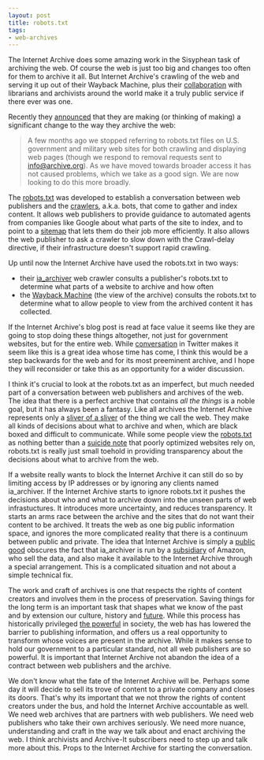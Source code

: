 ```yaml
---
layout: post
title: robots.txt
tags:
- web-archives
---
```



The Internet Archive does some amazing work in the Sisyphean task of archiving
the web. Of course the web is just too big and changes too often for them to
archive it all. But Internet Archive's crawling of the web and serving it up out
of their Wayback Machine, plus their [collaboration] with librarians and
archivists around the world make it a truly public service if there ever was
one.

Recently they [announced] that they are making (or thinking of making) a
significant change to the way they archive the web:

> A few months ago we stopped referring to robots.txt files on U.S. 
> government and military web sites for both crawling and displaying 
> web pages (though we respond to removal requests sent to info@archive.org). 
> As we have moved towards broader access it has not caused problems, which 
> we take as a good sign. We are now looking to do this more broadly.

The [robots.txt] was developed to establish a conversation between
web publishers and the [crawlers], a.k.a. bots, that come to gather and index
content. It allows web publishers to provide guidance to automated agents from
companies like Google about what parts of the site to index, and to point to a
[sitemap] that lets them do their job more efficiently. It also allows the web
publisher to ask a crawler to slow down with the Crawl-delay directive, if their
infrastructure doesn't support rapid crawling.

Up until now the Internet Archive have used the robots.txt in two ways: 

* their [ia_archiver] web crawler consults a publisher's robots.txt to determine
  what parts of a website to archive and how often
* the [Wayback Machine] (the view of the archive) consults the robots.txt
  to determine what to allow people to view from the archived content it has
  collected.

If the Internet Archive's blog post is read at face value it seems like they are
going to stop doing these things altogether, not just for government websites,
but for the entire web. While [conversation] in Twitter makes it seem like this
is a great idea whose time has come, I think this would be a step backwards for
the web and for its most preeminent archive, and I hope they will reconsider or
take this as an opportunity for a wider discussion.

I think it's crucial to look at the robots.txt as an imperfect, but much needed
part of a conversation between web publishers and archives of the web. The idea
that there is a perfect archive that contains *all the things* is a noble goal,
but it has always been a fantasy. Like all archives the Internet Archive
represents only a [sliver of a sliver] of the thing we call the web. They make
all kinds of decisions about what to archive and when, which are black boxed and
difficult to communicate. While some people view the [robots.txt] as nothing
better than a [suicide note] that poorly optimized websites rely on, robots.txt
is really just small toehold in providing transparency about the decisions about
what to archive from the web.

If a website really wants to block the Internet Archive it can still do so by
limiting access by IP addresses or by ignoring any clients named ia_archiver.
If the Internet Archive starts to ignore robots.txt it pushes the decisions
about who and what to archive down into the unseen parts of web infrastuctures.
It introduces more uncertainty, and reduces transparency. It starts an arms race
between the archive and the sites that do not want their content to be archived.
It treats the web as one big public information space, and ignores the more
complicated reality that there is a continuum between public and private. The
idea that Internet Archive is simply a [public good] obscures the fact that
ia_archiver is run by a [subsidiary] of Amazon, who sell the data, and also make
it available to the Internet Archive through a special arrangement. This is a
complicated situation and not about a simple technical fix.

The work and craft of archives is one that respects the rights of content
creators and involves them in the process of preservation. Saving things for the
long term is an important task that shapes what we know of the past and by
extension our culture, history and [future]. While this process has historically
privileged [the powerful] in society, the web has has lowered the barrier to
publishing information, and offers us a real opportunity to transform whose
voices are present in the archive. While it makes sense to hold our government
to a particular standard, not all web publishers are so powerful. It is
important that Internet Archive not abandon the idea of a contract between web
publishers and the archive.

We don't know what the fate of the Internet Archive will be.  Perhaps some day
it will decide to sell its trove of content to a private company and closes its
doors. That's why its important that we not throw the rights of content creators
under the bus, and hold the Internet Archive accountable as well. We need web
archives that are partners with web publishers. We need web publishers who take
their own archives seriously. We need more nuance, understanding and craft in
the way we talk about and enact archiving the web. I think archivists and
Archive-It subscribers need to step up and talk more about this. Props to the
Internet Archive for starting the conversation.

[the powerful]: http://www.libr.org/progarchs/documents/Zinn_Speech_MwA_1977.html
[future]: http://americanarchivist.org/doi/pdf/10.17723/aarc.49.2.t76m2130txw40746
[sliver of a sliver]: https://inkdroid.org/2013/11/26/the-web-as-a-preservation-medium/
[subsidiary]: https://en.wikipedia.org/wiki/Alexa_Internet
[search engine optimization]: https://en.wikipedia.org/wiki/Search_engine_optimization
[conversation]: https://twitter.com/search?q=https%3A%2F%2Fblog.archive.org%2F2017%2F04%2F17%2Frobots-txt-meant-for-search-engines-dont-work-well-for-web-archives%2F
[Wayback Machine]: https://en.wikipedia.org/wiki/Wayback_Machine
[suicide note]: http://www.archiveteam.org/index.php?title=Robots.txt
[ia_archiver]: https://support.alexa.com/hc/en-us/articles/200450194-Alexa-s-Web-and-Site-Audit-Crawlers
[robots.txt]: https://en.wikipedia.org/wiki/Robots_exclusion_standard
[sitemap]: https://en.wikipedia.org/wiki/Sitemaps
[collaboration]: https://archive-it.org
[announced]: https://blog.archive.org/2017/04/17/robots-txt-meant-for-search-engines-dont-work-well-for-web-archives/
[public good]: https://konklone.com/post/quora-keeps-the-worlds-knowledge-for-itself
[crawlers]: https://en.wikipedia.org/wiki/Web_crawler

